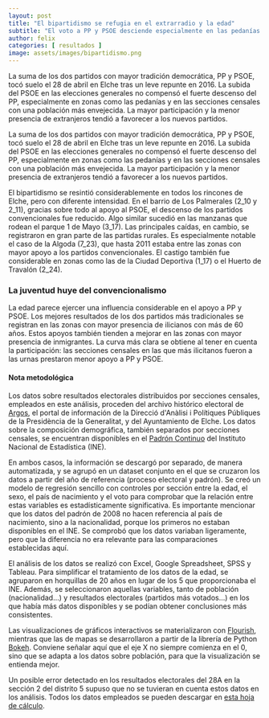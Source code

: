 ```yaml
---
layout: post
title: "El bipartidismo se refugia en el extrarradio y la edad"
subtitle: "El voto a PP y PSOE desciende especialmente en las pedanías y en las zonas con menor presencia de mayores de 60 años, pero resiste en las secciones con mayor inmigración y menor participación"
author: felix 
categories: [ resultados ]
image: assets/images/bipartidismo.png
---
```

La suma de los dos partidos con mayor tradición democrática, PP y PSOE, tocó suelo el 28 de abril en Elche tras un leve repunte en 2016. La subida del PSOE en las elecciones generales no compensó el fuerte descenso del PP, especialmente en zonas como las pedanías y en las secciones censales con una población más envejecida. La mayor participación y la menor presencia de extranjeros tendió a favorecer a los nuevos partidos.

<div class="flourish-embed" data-src="visualisation/339037"></div><script src="https://public.flourish.studio/resources/embed.js"></script>

La suma de los dos partidos con mayor tradición democrática, PP y PSOE, tocó suelo el 28 de abril en Elche tras un leve repunte en 2016. La subida del PSOE en las elecciones generales no compensó el fuerte descenso del PP, especialmente en zonas como las pedanías y en las secciones censales con una población más envejecida. La mayor participación y la menor presencia de extranjeros tendió a favorecer a los nuevos partidos.

El bipartidismo se resintió considerablemente en todos los rincones de Elche, pero con diferente intensidad. En el barrio de Los Palmerales (2_10 y 2_11), gracias sobre todo al apoyo al PSOE, el descenso de los partidos convencionales fue reducido. Algo similar sucedió en las manzanas que rodean el parque 1 de Mayo (3_17). Las principales caídas, en cambio, se registraron en gran parte de las partidas rurales. Es especialmente notable el caso de la Algoda (7_23), que hasta 2011 estaba entre las zonas con mayor apoyo a los partidos convencionales. El castigo también fue considerable en zonas como las de la Ciudad Deportiva (1_17) o el Huerto de Travalón (2_24). 

<div class="flourish-embed" data-src="visualisation/40034"></div><script src="https://public.flourish.studio/resources/embed.js"></script>

### La juventud huye del convencionalismo

La edad parece ejercer una influencia considerable en el apoyo a PP y PSOE. Los mejores resultados de los dos partidos más tradicionales se registran en las zonas con mayor presencia de ilicianos con más de 60 años. Estos apoyos también tienden a mejorar en las zonas con mayor presencia de inmigrantes. La curva más clara se obtiene al tener en cuenta la participación: las secciones censales en las que más ilicitanos fueron a las urnas prestaron menor apoyo a PP y PSOE.


<div class="alert alert-secondary" role="alert">
  <h4 class="alert-heading">Nota metodológica</h4>
  <p>Los datos sobre resultados electorales distribuidos por secciones censales, empleados en este análisis, proceden del archivo histórico electoral de <a href="http://www.argos.gva.es/ahe/val/buscaEleccionesV.html">Argos</a>, el portal de información de la Direcció d'Anàlisi i Polítiques Públiques de la Presidència de la Generalitat, y del Ayuntamiento de Elche. Los datos sobre la composición demográfica, también separados por secciones censales, se encuentran disponibles en el <a href="http://www.ine.es/dyngs/INEbase/es/operacion.htm?c=Estadistica_C&cid=1254736177012&menu=resultados&idp=1254734710990">Padrón Continuo</a> del Instituto Nacional de Estadística (INE).</p>
  <p>En ambos casos, la información se descargó por separado, de manera automatizada, y se agrupó en un dataset conjunto en el que se cruzaron los datos a partir del año de referencia (proceso electoral y padrón). Se creó un modelo de regresión sencillo con controles por sección entre la edad, el sexo, el país de nacimiento y el voto para comprobar que la relación entre estas variables es estadísticamente significativa. Es importante mencionar que los datos del padrón de 2008 no hacen referencia al país de nacimiento, sino a la nacionalidad, porque los primeros no estaban disponibles en el INE. Se comprobó que los datos variaban ligeramente, pero que la diferencia no era relevante para las comparaciones establecidas aquí.
</p>
  <p>El análisis de los datos se realizó con Excel, Google Spreadsheet, SPSS y Tableau. Para simplificar el tratamiento de los datos de la edad, se agruparon en horquillas de 20 años en lugar de los 5 que proporcionaba el INE. Además, se seleccionaron aquellas variables, tanto de población (nacionalidad…) y resultados electorales (partidos más votados…) en los que había más datos disponibles y se podían obtener conclusiones más consistentes.</p>
  <p>Las visualizaciones de gráficos interactivos se materializaron con <a href="https://flourish.studio/">Flourish</a>, mientras que las de mapas se desarrollaron a partir de la librería de Python <a href="https://bokeh.pydata.org/en/latest/">Bokeh</a>. Conviene señalar aquí que el eje X no siempre comienza en el 0, sino que se adapta a los datos sobre población, para que la visualización se entienda mejor.</p> 
  <p>Un posible error detectado en los resultados electorales del 28A en la sección 2 del distrito 5 supuso que no se tuvieran en cuenta estos datos en los análisis. Todos los datos empleados se pueden descargar en <a href="https://docs.google.com/spreadsheets/d/1Tde3VYKVakCl2x8WzAm3xa9zMZvSS9LPbvzO9r6_Oco/edit?usp=sharing">esta hoja de cálculo</a>.</p>
</div>